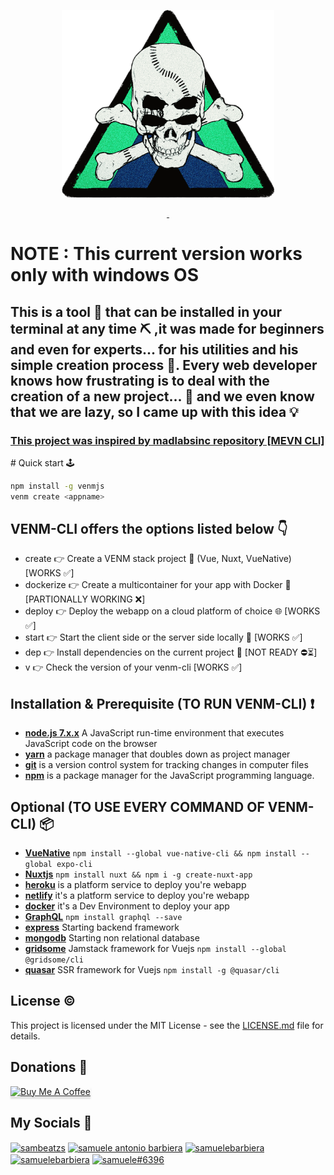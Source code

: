 <p align="center">
<a href="https://samuelebarbiera.github.io/Venm/"><img src="img/logo.png" width="340px" height="300px"/></a>
</p>
<p align="center">
  <a aria-label="License" href="https://github.com/SamueleBarbiera/venm-cli/blob/0.0.2/LICENSE.md">
    <img alt="" src="https://img.shields.io/npm/l/blitz.svg?style=for-the-badge&labelColor=000000&color=blue">
  </a>
  <a aria-label="NPM version" href="https://www.npmjs.com/package/venm-cli">
    <img alt="" src="https://img.shields.io/npm/v/blitz.svg?style=for-the-badge&labelColor=000000&color=E65528">
  </a>
</p>
<h1>NOTE : This current version works only with windows OS</h1>
<h2>
This is a tool 🔧 that can be installed in your terminal at any time ⛏️ ,it was made for beginners and even for experts... for his utilities and his simple creation process 🧨. Every web developer knows how frustrating is to deal with the creation of a new project... 👀 and we even know that we are lazy, so I came up with this idea 💡
</h2>
<h3><a href="https://github.com/madlabsinc/mevn-cli">This project was inspired by madlabsinc repository [MEVN CLI]</a></h3>
# Quick start 🕹️

```bash
npm install -g venmjs
venm create <appname>
```

## VENM-CLI offers the options listed below 👇

-   create <appname> 👉 Create a VENM stack project 🚀 (Vue, Nuxt, VueNative) [WORKS ✅]
-   dockerize 👉 Create a multicontainer for your app with Docker 🐳 [PARTIONALLY WORKING ❌]
-   deploy 👉 Deploy the webapp on a cloud platform of choice 🌐 [WORKS ✅]
-   start 👉 Start the client side or the server side locally 🏁 [WORKS ✅]
-   dep 👉 Install dependencies on the current project 🧰 [NOT READY ⛔⏳]
-   v 👉 Check the version of your venm-cli [WORKS ✅]

## Installation & Prerequisite (TO RUN VENM-CLI) :exclamation:

-   [**node.js 7.x.x**](https://nodejs.org/en/) A JavaScript run-time environment that executes JavaScript code on the browser
-   [**yarn**](https://yarnpkg.com/getting-started/install) a package manager that doubles down as project manager
-   [**git**](https://git-scm.com/) is a version control system for tracking changes in computer files
-   [**npm**](https://www.npmjs.com/) is a package manager for the JavaScript programming language.

## Optional (TO USE EVERY COMMAND OF VENM-CLI) 📦

-   [**VueNative**](https://vue-native.io/docs/installation.html) `npm install --global vue-native-cli && npm install --global expo-cli`
-   [**Nuxtjs**](https://nuxtjs.org/docs/2.x/get-started/installation) `npm install nuxt && npm i -g create-nuxt-app`
-   [**heroku**](https://dashboard.heroku.com/) is a platform service to deploy you're webapp
-   [**netlify**](https://www.netlify.com/) it's a platform service to deploy you're webapp
-   [**docker**](https://www.docker.com/) it's a Dev Environment to deploy your app
-   [**GraphQL**](https://graphql.org/graphql-js/) `npm install graphql --save`
-   [**express**](https://expressjs.com/en/starter/installing.html) Starting backend framework
-   [**mongodb**](https://www.mongodb.com/) Starting non relational database
-   [**gridsome**](https://gridsome.org/) Jamstack framework for Vuejs `npm install --global @gridsome/cli`
-   [**quasar**](https://quasar.dev/) SSR framework for Vuejs `npm install -g @quasar/cli`

## License :copyright:

This project is licensed under the MIT License - see the [LICENSE.md](LICENSE.md) file for details.

## Donations 💸

  <p align="left">
  <a href="buymeacoffee.com/?via=samueleb" target="_blank">
    <img src="https://www.buymeacoffee.com/assets/img/custom_images/orange_img.png" alt="Buy Me A Coffee" style="height: 41px !important;width: 174px !important;box-shadow: 0px 3px 2px 0px rgba(190, 190, 190, 0.5) !important;-webkit-box-shadow: 0px 3px 2px 0px rgba(190, 190, 190, 0.5) !important;" >
    </a>
    </p>
    
## My Socials 🤳
<p align="left">
<a href="https://twitter.com/sambeatzs" target="blank"><img align="center" src="https://raw.githubusercontent.com/rahuldkjain/github-profile-readme-generator/master/src/images/icons/Social/twitter.svg" alt="sambeatzs" height="30" width="40" /></a>
<a href="https://www.linkedin.com/in/samuele-antonio-barbiera-bb023320b/" target="blank"><img align="center" src="https://raw.githubusercontent.com/rahuldkjain/github-profile-readme-generator/master/src/images/icons/Social/linked-in-alt.svg" alt="samuele antonio barbiera" height="30" width="40" /></a>
<a href="https://stackoverflow.com/users/16105959" target="blank"><img align="center" src="https://raw.githubusercontent.com/rahuldkjain/github-profile-readme-generator/master/src/images/icons/Social/stack-overflow.svg" alt="samuelebarbiera" height="30" width="40" /></a>
<a href="https://instagram.com/samuelebarbiera" target="blank"><img align="center" src="https://raw.githubusercontent.com/rahuldkjain/github-profile-readme-generator/master/src/images/icons/Social/instagram.svg" alt="samuelebarbiera" height="30" width="40" /></a>
<a href="https://discord.gg/TCAx36jZ" target="blank"><img align="center" src="https://raw.githubusercontent.com/rahuldkjain/github-profile-readme-generator/master/src/images/icons/Social/discord.svg" alt="samuele#6396" height="30" width="40" /></a>
</p>

  

